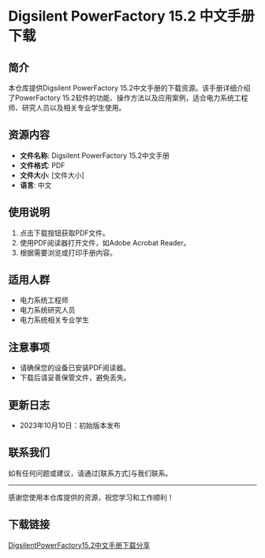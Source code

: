 # Digsilent PowerFactory 15.2 中文手册下载

## 简介

本仓库提供Digsilent PowerFactory 15.2中文手册的下载资源。该手册详细介绍了PowerFactory 15.2软件的功能、操作方法以及应用案例，适合电力系统工程师、研究人员以及相关专业学生使用。

## 资源内容

- **文件名称**: Digsilent PowerFactory 15.2中文手册
- **文件格式**: PDF
- **文件大小**: [文件大小]
- **语言**: 中文

## 使用说明

1. 点击下载按钮获取PDF文件。
2. 使用PDF阅读器打开文件，如Adobe Acrobat Reader。
3. 根据需要浏览或打印手册内容。

## 适用人群

- 电力系统工程师
- 电力系统研究人员
- 电力系统相关专业学生

## 注意事项

- 请确保您的设备已安装PDF阅读器。
- 下载后请妥善保管文件，避免丢失。

## 更新日志

- 2023年10月10日：初始版本发布

## 联系我们

如有任何问题或建议，请通过[联系方式]与我们联系。

---

感谢您使用本仓库提供的资源，祝您学习和工作顺利！

## 下载链接

[DigsilentPowerFactory15.2中文手册下载分享](https://pan.quark.cn/s/72194ef39f78)